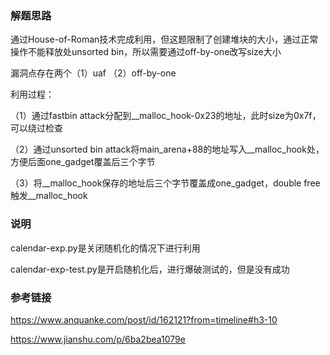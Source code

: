 
### 解题思路

通过House-of-Roman技术完成利用，但这题限制了创建堆块的大小，通过正常操作不能释放处unsorted bin，所以需要通过off-by-one改写size大小

漏洞点存在两个（1）uaf （2）off-by-one

利用过程：

（1）通过fastbin attack分配到__malloc_hook-0x23的地址，此时size为0x7f，可以绕过检查

（2）通过unsorted bin attack将main_arena+88的地址写入__malloc_hook处，方便后面one_gadget覆盖后三个字节

（3）将__malloc_hook保存的地址后三个字节覆盖成one_gadget，double free触发__malloc_hook

### 说明 

calendar-exp.py是关闭随机化的情况下进行利用

calendar-exp-test.py是开启随机化后，进行爆破测试的，但是没有成功

### 参考链接

https://www.anquanke.com/post/id/162121?from=timeline#h3-10

https://www.jianshu.com/p/6ba2bea1079e

